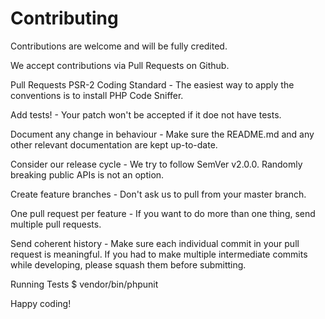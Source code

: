 # Contributing

Contributions are welcome and will be fully credited.

We accept contributions via Pull Requests on Github.

Pull Requests
PSR-2 Coding Standard - The easiest way to apply the conventions is to install PHP Code Sniffer.

Add tests! - Your patch won't be accepted if it doe not have tests.

Document any change in behaviour - Make sure the README.md and any other relevant documentation are kept up-to-date.

Consider our release cycle - We try to follow SemVer v2.0.0. Randomly breaking public APIs is not an option.

Create feature branches - Don't ask us to pull from your master branch.

One pull request per feature - If you want to do more than one thing, send multiple pull requests.

Send coherent history - Make sure each individual commit in your pull request is meaningful. If you had to make multiple intermediate commits while developing, please squash them before submitting.

Running Tests
$ vendor/bin/phpunit

Happy coding!